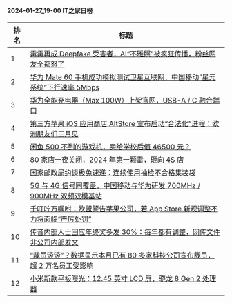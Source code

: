 #### 2024-01-27_19-00  IT之家日榜

| 排名 | 标题|
| --- | ---|
| 1 | [霉霉再成 Deepfake 受害者，AI“不雅照”被疯狂传播，粉丝网友全都怒了](https://www.ithome.com/0/747/520.htm) |
| 2 | [华为 Mate 60 手机成功模拟测试卫星互联网，中国移动“星元系统”下行速率 5Mbps](https://www.ithome.com/0/747/489.htm) |
| 3 | [华为全能充电器（Max 100W）上架官网，USB-A / C 融合端口](https://www.ithome.com/0/747/494.htm) |
| 4 | [第三方苹果 iOS 应用商店 AltStore 宣布启动“合法化”进程：欧洲朋友们三月见](https://www.ithome.com/0/747/503.htm) |
| 5 | [闲鱼 500 不到的游戏机，卖给学校后值 46500 元？](https://www.ithome.com/0/747/557.htm) |
| 6 | [80 家店一夜关闭，2024 年第一颗雷，砸向 4S 店](https://www.ithome.com/0/747/556.htm) |
| 7 | [国家邮政局约谈极兔速递：连续使用抽检不合格集装袋](https://www.ithome.com/0/747/516.htm) |
| 8 | [5G 与 4G 信号同覆盖，中国移动与华为研发 700MHz / 900MHz 双频双模基站](https://www.ithome.com/0/747/492.htm) |
| 9 | [千叮咛万嘱咐：欧盟警告苹果公司，若 App Store 新规调整不力将面临“严厉处罚”](https://www.ithome.com/0/747/508.htm) |
| 10 | [传音内部人士回应年终奖多发 30%：每年都有调整，网传文件非公司内部发文](https://www.ithome.com/0/747/497.htm) |
| 11 | [“裁员滚滚”？数据显示本月已有 80 多家科技公司宣布裁员，超 2 万名员工受影响](https://www.ithome.com/0/747/488.htm) |
| 12 | [小米新款平板曝光：12.45 英寸 LCD 屏，骁龙 8 Gen 2 处理器](https://www.ithome.com/0/747/575.htm) |
